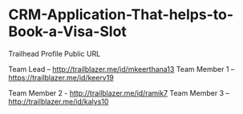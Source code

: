 # CRM-Application-That-helps-to-Book-a-Visa-Slot


Trailhead Profile Public URL

Team Lead – http://trailblazer.me/id/mkeerthana13
Team Member 1 –
https://trailblazer.me/id/keerv19


Team Member 2 - http://trailblazer.me/id/ramik7
Team Member 3 –
http://trailblazer.me/id/kalys10
